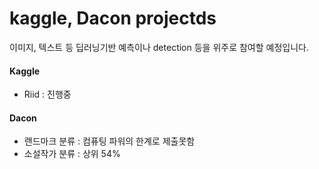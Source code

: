 # kaggle, Dacon projectds

이미지, 텍스트 등 딥러닝기반 예측이나 detection 등을 위주로 참여할 예정입니다.



#### Kaggle

- Riid : 진행중



#### Dacon

- 랜드마크 분류 : 컴퓨팅 파워의 한계로 제출못함
- 소설작가 분류 : 상위 54%